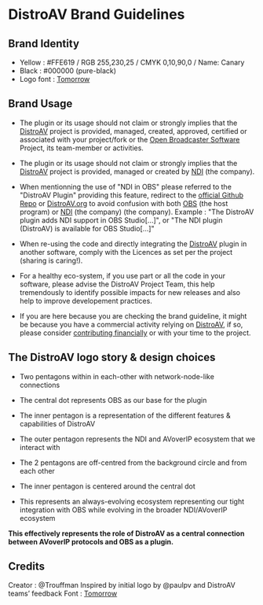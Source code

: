 # DistroAV Brand Guidelines

## Brand Identity

- Yellow : #FFE619 / RGB 255,230,25 / CMYK 0,10,90,0 / Name: Canary
- Black : #000000 (pure-black)
- Logo font : [Tomorrow](https://github.com/MonicaRizzolli/Tomorrow)

## Brand Usage

- The plugin or its usage should not claim or strongly implies that the [DistroAV](https://distroav.org) project is provided, managed, created, approved, certified or associated with your project/fork or the [Open Broadcaster Software](https://distroav.org/obs-studio) Project, its team-member or activities.

- The plugin or its usage should not claim or strongly implies that the [DistroAV](https://distroav.org) project is provided, managed or created by [NDI](https://distroav.org/ndi-web) (the company).

- When mentionning the use of "NDI in OBS" please referred to the "DistroAV Plugin" providing this feature, redirect to the [official Github Repo](https://github.com/DistroAV/DistroAV) or [DistroAV.org](https://distroav.org) to avoid confusion with both [OBS](https://distroav.org/obs-studio) (the host program) or [NDI](https://distroav.org/ndi-web) (the company) (the company).
Example : "The DistroAV plugin adds NDI support in OBS Studio[...]", or "The NDI plugin (DistroAV) is available for OBS Studio[...]"

- When re-using the code and directly integrating the [DistroAV](https://distroav.org) plugin in another software, comply with the Licences as set per the project (sharing is caring!).

- For a healthy eco-system, if you use part or all the code in your software, please advise the DistroAV Project Team, this help tremendously to identify possible impacts for new releases and also help to improve developement practices.

- If you are here because you are checking the brand guideline, it might be because you have a commercial activity relying on [DistroAV](https://distroav.org), if so, please consider [contributing financially](https://distroav.org/donate) or with your time to the project.

## The DistroAV logo story & design choices

- Two pentagons within in each-other with network-node-like connections
- The central dot represents OBS as our base for the plugin
- The inner pentagon is a representation of the different features & capabilities of DistroAV
- The outer pentagon represents the NDI and AVoverIP ecosystem that we interact with

- The 2 pentagons are off-centred from the background circle and from each other
- The inner pentagon is centered around the central dot
- This represents an always-evolving ecosystem representing our tight integration with OBS while evolving in the broader NDI/AVoverIP ecosystem

**This effectively represents the role of DistroAV as a central connection between AVoverIP protocols and OBS as a plugin.**

## Credits

Creator : @Trouffman
Inspired by initial logo by @paulpv and DistroAV teams’ feedback
Font : [Tomorrow](https://github.com/MonicaRizzolli/Tomorrow)

